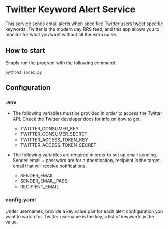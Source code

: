 ﻿# Twitter Keyword Alert Service
This service sends email alerts when specified Twitter users tweet specific keywords. Twitter is the modern day RRS feed, and this app allows you to monitor for what you want without all the extra noise.

## How to start
Simply run the program with the following command:

`python3 index.py`

## Configuration
### .env

- The following variables must be provided in order to access the Twitter API. Check the Twitter developer docs for info on how to get.

  - TWITTER_CONSUMER_KEY
  - TWITTER_CONSUMER_SECRET
  - TWITTER_ACCESS_TOKEN_KEY
  - TWITTER_ACCESS_TOKEN_SECRET

- The following variables are required in order to set up email sending. Sender email + password are for authentication, recipient is the target email that will receive notifications.

  - SENDER_EMAIL
  - SENDER_EMAIL_PASS
  - RECIPIENT_EMAIL

### config.yaml
Under usernames, provide a key:value pair for each alert configuration you want to watch for. Twitter username is the key, a list of keywords is the value.